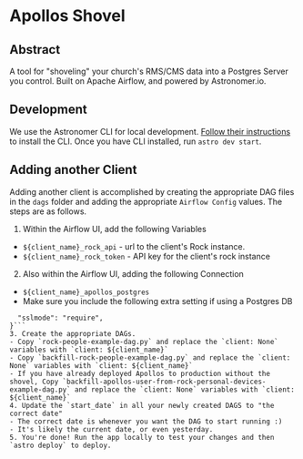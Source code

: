 # Apollos Shovel 

## Abstract

A tool for "shoveling" your church's RMS/CMS data into a Postgres Server you control. Built on Apache Airflow, and powered by Astronomer.io. 

## Development

We use the Astronomer CLI for local development. [Follow their instructions](https://www.astronomer.io/docs/cloud/stable/develop/cli-quickstart#overview) to install the CLI. Once you have CLI installed, run `astro dev start`. 

## Adding another Client

Adding another client is accomplished by creating the appropriate DAG files in the `dags` folder and adding the appropriate `Airflow Config` values. The steps are as follows. 

1. Within the Airflow UI, add the following Variables
  - `${client_name}_rock_api` - url to the client's Rock instance.
  - `${client_name}_rock_token` - API key for the client's rock instance
2.  Also within the Airflow UI, adding the following Connection
  - `${client_name}_apollos_postgres`
  - Make sure you include the following extra setting if using a Postgres DB 
  ```{
    "sslmode": "require",
  }```
3. Create the appropriate DAGs.
  - Copy `rock-people-example-dag.py` and replace the `client: None` variables with `client: ${client_name}`
  - Copy `backfill-rock-people-example-dag.py` and replace the `client: None` variables with `client: ${client_name}`  
  - If you have already deployed Apollos to production without the shovel, Copy `backfill-apollos-user-from-rock-personal-devices-example-dag.py` and replace the `client: None` variables with `client: ${client_name}`
4. Update the `start_date` in all your newly created DAGS to "the correct date"
  - The correct date is whenever you want the DAG to start running :) 
  - It's likely the current date, or even yesterday.
5. You're done! Run the app locally to test your changes and then `astro deploy` to deploy.
